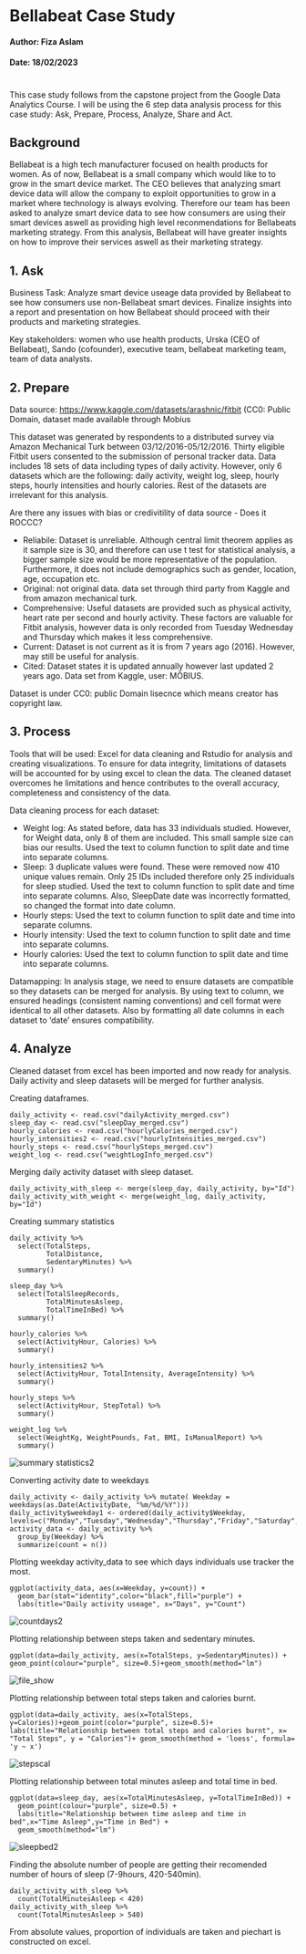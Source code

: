 # Bellabeat Case Study
#### Author: Fiza Aslam
#### Date: 18/02/2023
#
This case study follows from the capstone project from the Google Data Analytics Course. I will be using the 6 step data analysis process for this case study: Ask, Prepare, Process, Analyze, Share and Act. 

## Background
Bellabeat is a high tech manufacturer focused on health products for women. As of now, Bellabeat is a small company which would like to to grow in the smart device market. The CEO believes that analyzing smart device data will allow the company to exploit opportunities to grow in a market where technology is always evolving. Therefore our team has been asked to analyze smart device data to see how consumers are using their smart devices aswell as providing high level reconmendations for Bellabeats marketing strategy. From this analysis, Bellabeat will have greater insights on how to improve their services aswell as their marketing strategy.

## 1. Ask 
Business Task: Analyze smart device useage data provided by Bellabeat to see how consumers use non-Bellabeat smart devices. Finalize insights into a report and presentation on how Bellabeat should proceed with their products and marketing strategies. 

Key stakeholders: women who use health products, Urska (CEO of Bellabeat), Sando (cofounder), executive team, bellabeat marketing team, team of data analysts. 

## 2. Prepare
Data source: https://www.kaggle.com/datasets/arashnic/fitbit (CC0: Public Domain, dataset made available through Mobius

This dataset was generated by respondents to a distributed survey via Amazon Mechanical Turk between 03/12/2016-05/12/2016. Thirty eligible Fitbit users consented to the submission of personal tracker data. Data includes 18 sets of data including types of daily activity. However, only 6 datasets which are the following: daily activity, weight log, sleep, hourly steps, hourly intensities and hourly calories. Rest of the datasets are irrelevant for this analysis. 

Are there any issues with bias or credivitility of data source - Does it ROCCC? 
- Reliabile: Dataset is unreliable. Although central limit theorem applies as it sample size is 30, and therefore can use t test for statistical analysis, a bigger sample size would be more representative of the population. Furthermore, it does not include demographics such as gender, location, age, occupation etc.
- Original: not original data. data set through third party from Kaggle and from amazon mechanical turk.
- Comprehensive: Useful datasets are provided such as physical activity, heart rate per second and hourly activity. These factors are valuable for Fitbit analysis, however data is only recorded from Tuesday Wednesday and Thursday which makes it less comprehensive.  
- Current: Dataset is not current as it is from 7 years ago (2016). However, may still be useful for analysis. 
- Cited: Dataset states it is updated annually however last updated 2 years ago. Data set from Kaggle, user: MÖBIUS. 

Dataset is under CC0: public Domain lisecnce which means creator has copyright law. 

## 3. Process
Tools that will be used: Excel for data cleaning and Rstudio for analysis and creating visualizations. 
To ensure for data integrity, limitations of datasets will be accounted for by using excel to clean the data. The cleaned dataset overcomes he limitations and hence contributes to the overall accuracy, completeness and consistency of the data. 

Data cleaning process for each dataset: 
- Weight log: As stated before, data has 33 individuals studied. However, for Weight data, only 8 of them are included. This small sample size can bias our results. Used the text to column function to split date and time into separate columns. 
- Sleep: 3 duplicate values were found. These were removed now 410 unique values remain. Only 25 IDs included therefore only 25 individuals for sleep studied. Used the text to column function to split date and time into separate columns. Also, SleepDate date was incorrectly formatted, so changed the format into date column. 
- Hourly steps: Used the text to column function to split date and time into separate columns.
- Hourly intensity: Used the text to column function to split date and time into separate columns.
- Hourly calories: Used the text to column function to split date and time into separate columns.
 
Datamapping: In analysis stage, we need to ensure datasets are compatible so they datasets can be merged for analysis. By using text to column, we ensured headings (consistent naming conventions) and cell format were identical to all other datasets. Also by formatting all date columns in each dataset to ‘date’ ensures compatibility.  

## 4. Analyze
Cleaned dataset from excel has been imported and now ready for analysis. Daily activity and sleep datasets will be merged for further analysis. 

Creating dataframes.
```
daily_activity <- read.csv("dailyActivity_merged.csv")
sleep_day <- read.csv("sleepDay_merged.csv")
hourly_calories <- read.csv("hourlyCalories_merged.csv")
hourly_intensities2 <- read.csv("hourlyIntensities_merged.csv")
hourly_steps <- read.csv("hourlySteps_merged.csv")
weight_log <- read.csv("weightLogInfo_merged.csv")
```
Merging daily activity dataset with sleep dataset.
```
daily_activity_with_sleep <- merge(sleep_day, daily_activity, by="Id")
daily_activity_with_weight <- merge(weight_log, daily_activity, by="Id")
```
Creating summary statistics
```
daily_activity %>%  
  select(TotalSteps,
         TotalDistance,
         SedentaryMinutes) %>%
  summary()

sleep_day %>%  
  select(TotalSleepRecords,
         TotalMinutesAsleep,
         TotalTimeInBed) %>%
  summary()

hourly_calories %>%  
  select(ActivityHour, Calories) %>%
  summary()

hourly_intensities2 %>%  
  select(ActivityHour, TotalIntensity, AverageIntensity) %>%
  summary()

hourly_steps %>%  
  select(ActivityHour, StepTotal) %>%
  summary()

weight_log %>%  
  select(WeightKg, WeightPounds, Fat, BMI, IsManualReport) %>%
  summary()
```
![summary statistics2](https://user-images.githubusercontent.com/125687123/219881798-4e94d735-2fe6-4056-8f7d-09ece3ad3184.png)

Converting activity date to weekdays
```
daily_activity <- daily_activity %>% mutate( Weekday = weekdays(as.Date(ActivityDate, "%m/%d/%Y")))
daily_activity$weekday1 <- ordered(daily_activity$Weekday, levels=c("Monday","Tuesday","Wednesday","Thursday","Friday","Saturday","Sunday"))
activity_data <- daily_activity %>% 
  group_by(Weekday) %>% 
  summarize(count = n())  
```

Plotting weekday activity_data to see which days individuals use tracker the most. 
```
ggplot(activity_data, aes(x=Weekday, y=count)) +
  geom_bar(stat="identity",color="black",fill="purple") +
  labs(title="Daily activity useage", x="Days", y="Count") 
```
![countdays2](https://user-images.githubusercontent.com/125687123/219950648-f32c95eb-0c19-4046-a13c-61588ba42476.jpeg)

Plotting relationship between steps taken and sedentary minutes.
``` 
ggplot(data=daily_activity, aes(x=TotalSteps, y=SedentaryMinutes)) + geom_point(colour="purple", size=0.5)+geom_smooth(method="lm")

```
![file_show](https://user-images.githubusercontent.com/125687123/219890444-e37bdb61-a0ee-4187-9d21-03cc1761d7b3.jpeg)

Plotting relationship between total steps taken and calories burnt.
```
ggplot(data=daily_activity, aes(x=TotalSteps, y=Calories))+geom_point(color="purple", size=0.5)+ labs(title="Relationship between total steps and calories burnt", x= "Total Steps", y = "Calories")+ geom_smooth(method = 'loess', formula= 'y ~ x')
```
![stepscal](https://user-images.githubusercontent.com/125687123/219950891-b29d50c9-9387-40e5-b387-ecd9a06f5f51.jpeg)

Plotting relationship between total minutes asleep and total time in bed. 
```
ggplot(data=sleep_day, aes(x=TotalMinutesAsleep, y=TotalTimeInBed)) +
  geom_point(colour="purple", size=0.5) +
  labs(title="Relationship between time asleep and time in bed",x="Time Asleep",y="Time in Bed") +
  geom_smooth(method="lm") 
```
![sleepbed2](https://user-images.githubusercontent.com/125687123/219951065-2d9d8a3d-8d5b-4574-b48a-ee8927bffb1a.jpeg)

Finding the absolute number of people are getting their recomended number of hours of sleep (7-9hours, 420-540min). 
```
daily_activity_with_sleep %>%
  count(TotalMinutesAsleep < 420)
daily_activity_with_sleep %>%
  count(TotalMinutesAsleep > 540)
```
From absolute values, proportion of individuals are taken and piechart is constructed on excel. 

  
